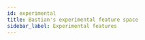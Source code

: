 ```yaml
---
id: experimental
title: Bastian's experimental feature space
sidebar_label: Experimental features
---
```

